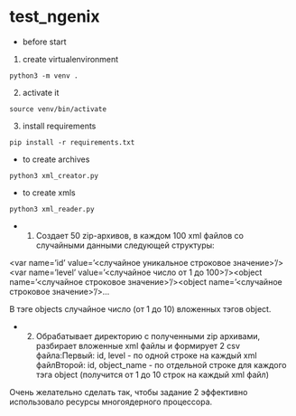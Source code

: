 # test_ngenix

* before start
1. create virtualenvironment 
```
python3 -m venv .
```
2. activate it
```
source venv/bin/activate
```
3. install requirements
```
pip install -r requirements.txt
```
* to create archives 
```
python3 xml_creator.py 
```
* to create xmls
```
python3 xml_reader.py 
```



* 1. Создает 50 zip-архивов, в каждом 100 xml файлов со случайными данными следующей структуры:

<root><var name=’id’ value=’<случайное уникальное строковое значение>’/><var name=’level’ value=’<случайное число от 1 до 100>’/><objects><object name=’<случайное строковое значение>’/><object name=’<случайное строковое значение>’/>…</objects></root>

В тэге objects случайное число (от 1 до 10) вложенных тэгов object.

* 2. Обрабатывает директорию с полученными zip архивами, разбирает вложенные xml файлы и формирует 2 csv файла:Первый: id, level - по одной строке на каждый xml файлВторой: id, object_name - по отдельной строке для каждого тэга object (получится от 1 до 10 строк на каждый xml файл)

Очень желательно сделать так, чтобы задание 2 эффективно использовало ресурсы многоядерного процессора.
